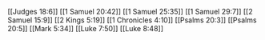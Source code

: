 [[Judges 18:6]]
[[1 Samuel 20:42]]
[[1 Samuel 25:35]]
[[1 Samuel 29:7]]
[[2 Samuel 15:9]]
[[2 Kings 5:19]]
[[1 Chronicles 4:10]]
[[Psalms 20:3]]
[[Psalms 20:5]]
[[Mark 5:34]]
[[Luke 7:50]]
[[Luke 8:48]]
